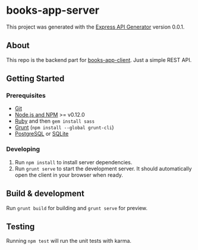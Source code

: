 # books-app-server

This project was generated with the [Express API Generator](https://github.com/ioneyed/generator-expressjs-api) version 0.0.1.

## About

This repo is the backend part for [books-app-client](https://github.com/petersandor/books-app-client). Just a simple REST API.

## Getting Started

### Prerequisites

- [Git](https://git-scm.com/)
- [Node.js and NPM](nodejs.org) >= v0.12.0
- [Ruby](https://www.ruby-lang.org) and then `gem install sass`
- [Grunt](http://gruntjs.com/) (`npm install --global grunt-cli`)
- [PostgreSQL](https://www.postgresql.org/) or [SQLite](https://www.sqlite.org/quickstart.html)

### Developing

1. Run `npm install` to install server dependencies.
2. Run `grunt serve` to start the development server. It should automatically open the client in your browser when ready.

## Build & development

Run `grunt build` for building and `grunt serve` for preview.

## Testing

Running `npm test` will run the unit tests with karma.
